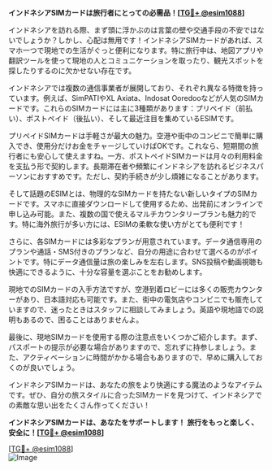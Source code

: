 **インドネシアSIMカードは旅行者にとっての必需品！[[TG💪+ @esim1088](https://t.me/s/esim1088)]**

インドネシアを訪れる際、まず頭に浮かぶのは言葉の壁や交通手段の不安ではないでしょうか？しかし、心配は無用です！インドネシアSIMカードがあれば、スマホ一つで現地での生活がぐっと便利になります。特に旅行中は、地図アプリや翻訳ツールを使って現地の人とコミュニケーションを取ったり、観光スポットを探したりするのに欠かせない存在です。

インドネシアでは複数の通信事業者が展開しており、それぞれ異なる特徴を持っています。例えば、SimPATIやXL Axiata、Indosat Ooredooなどが人気のSIMカードです。これらのSIMカードには主に3種類があります：プリペイド（前払い）、ポストペイド（後払い）、そして最近注目を集めているESIMです。

プリペイドSIMカードは手軽さが最大の魅力。空港や街中のコンビニで簡単に購入でき、使用分だけお金をチャージしていけばOKです。これなら、短期間の旅行者にも安心して使えますね。一方、ポストペイドSIMカードは月々の利用料金を支払う形で契約します。長期滞在者や頻繁にインドネシアを訪れるビジネスパーソンにおすすめです。ただし、契約手続きが少し煩雑になることがあります。

そして話題のESIMとは、物理的なSIMカードを持たない新しいタイプのSIMカードです。スマホに直接ダウンロードして使用するため、出発前にオンラインで申し込み可能。また、複数の国で使えるマルチカウンタリープランも魅力的です。特に海外旅行が多い方には、ESIMの柔軟な使い方がとても便利です！

さらに、各SIMカードには多彩なプランが用意されています。データ通信専用のプランや通話・SMS付きのプランなど、自分の用途に合わせて選べるのがポイントです。特にデータ通信量は旅の楽しみを左右します。SNS投稿や動画視聴も快適にできるように、十分な容量を選ぶことをお勧めします。

現地でのSIMカードの入手方法ですが、空港到着ロビーには多くの販売カウンターがあり、日本語対応も可能です。また、街中の電気店やコンビニでも販売していますので、迷ったときはスタッフに相談してみましょう。英語や現地語での説明もあるので、困ることはありませんよ。

最後に、現地SIMカードを使用する際の注意点をいくつかご紹介します。まず、パスポートの提示が必要な場合がありますので、忘れずに持参しましょう。また、アクティベーションに時間がかかる場合もありますので、早めに購入しておくのが良いでしょう。

インドネシアSIMカードは、あなたの旅をより快適にする魔法のようなアイテムです。ぜひ、自分の旅スタイルに合ったSIMカードを見つけて、インドネシアでの素敵な思い出をたくさん作ってください！

**インドネシアSIMカードは、あなたをサポートします！**
**旅行をもっと楽しく、安全に！[[TG💪+ @esim1088](https://t.me/s/esim1088)]**

[[TG💪+ @esim1088](https://t.me/s/esim1088)]  
![Image](https://i.postimg.cc/Y0z9fWf4/image.png)